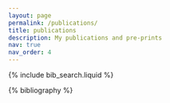 ```yaml
---
layout: page
permalink: /publications/
title: publications
description: My publications and pre-prints
nav: true
nav_order: 4
---
```


<!-- _pages/publications.md -->

<!-- Bibsearch Feature -->

{% include bib_search.liquid %}

<div class="publications">

{% bibliography %}

</div>
